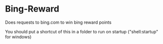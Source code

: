 # Bing-Reward
Does requests to bing.com to win bing reward points

You should put a shortcut of this in a folder to run on startup ("shell:startup" for windows)